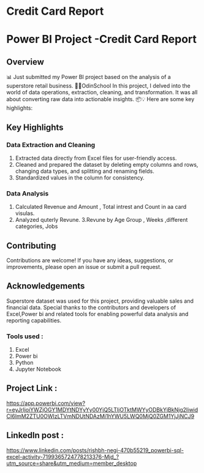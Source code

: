 # Credit Card Report 
# Power BI Project -Credit Card Report 
## Overview
📊 Just submitted my Power BI project based on the analysis of a superstore retail business. 💼🛒OdinSchool In this project, I delved into the world of data operations, extraction, cleaning, and transformation. It was all about converting raw data into actionable insights. 📦💡 Here are some key highlights:

## Key Highlights
### Data Extraction and Cleaning
1. Extracted data directly from Excel files for user-friendly access.
2. Cleaned and prepared the dataset by deleting empty columns and rows, changing data types, and splitting and renaming fields.
3. Standardized values in the column for consistency.


### Data Analysis
1. Calculated Revenue and Amount , Total intrest and Count in aa card visulas.
2. Analyzed quterly Revune.
3.Revune by Age Group , Weeks ,different categories, Jobs 
## Contributing
Contributions are welcome! If you have any ideas, suggestions, or improvements, please open an issue or submit a pull request.

## Acknowledgements
Superstore dataset was used for this project, providing valuable sales and financial data.
Special thanks to the contributors and developers of Excel,Power bi and related tools for enabling powerful data analysis and reporting capabilities.

### Tools used :
1. Excel
2. Power bi
3. Python
4. Jupyter Notebook

## Project Link :
https://app.powerbi.com/view?r=eyJrIjoiYWZjOGY1MDYtNDYyYy00YjQ5LTljOTktMWYyODBkYjBkNjg2IiwidCI6ImM2ZTU0OWIzLTVmNDUtNDAzMi1hYWU5LWQ0MjQ0ZGM1YjJjNCJ9
## Linkedln post :
https://www.linkedin.com/posts/rishbh-negi-470b55219_powerbi-sql-excel-activity-7199365724778213376-Mjd_?utm_source=share&utm_medium=member_desktop
